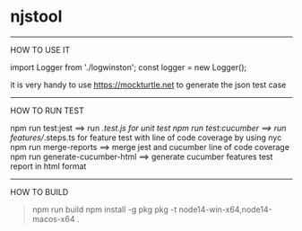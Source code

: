 # njstool

---------------------------------
HOW TO USE IT

import Logger from './logwinston';
const logger = new Logger();

it is very handy to use https://mockturtle.net to generate the json test case


---------------------------------
HOW TO RUN TEST

npm run test:jest       ==> run *.test.js for unit test
npm run test:cucumber   ==> run features/*.steps.ts for feature test with line of code coverage by using nyc
npm run merge-reports   ==> merge jest and cucumber line of code coverage
npm run generate-cucumber-html  ==> generate cucumber features test report in html format


---------------------------------
HOW TO BUILD

> npm run build
> npm install -g pkg
> pkg -t node14-win-x64,node14-macos-x64 .